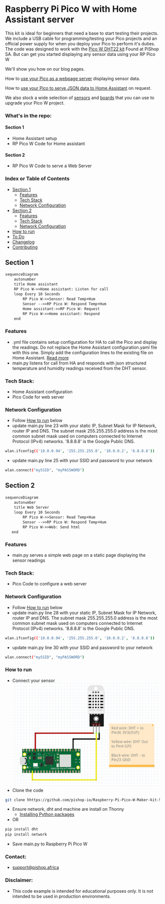 # Raspberry Pi Pico W with Home Assistant server
This kit is ideal for beginners that need a base to start testing their projects. We include a USB cable for programming/testing your Pico projects and an official power supply for when you deploy your Pico to perform it's duties.
The code was designed to work with the [Pico W DHT22 kit](https://www.pishop.co.za/index.php?source=official-github-20221220&referral=https%3A%2F%2Fwww.pishop.co.za%2Fstore%2Fraspberry-pi-pico-w-pre-soldered-headers-maker-kit-4-with-breadboard-parts-2632) Found at PiShop SA. But can get you started displaying any sensor data using your RP Pico W

 We'll show you how on our blog pages.

How to [use your Pico as a webpage server](https://blog.pishop.co.za/raspberry-pi-pico-w-as-a-web-server/) displaying sensor data.

How to [use your Pico to serve JSON data to Home Assistant](https://blog.pishop.co.za/using-raspberry-pi-pico-w-with-home-assistant/) on request.

We also stock a wide selection of [sensors](https://www.pishop.co.za/store/sensors) and [boards](https://www.pishop.co.za/store/raspberry-pi-pico_0) that you can use to upgrade your Pico W project.

### What's in the repo: 

#### Section 1
- Home Assistant setup
- RP Pico W Code for Home assistant

#### Section 2
- RP Pico W Code to serve a Web Server

### Index or Table of Contents

- [Section 1](#section1)
    - [Features](#features)
    - [Tech Stack](#tech-stack)
    - [Network Configuration](#network-configuration)
- [Section 2](#section2)
    - [Features](#features)
    - [Tech Stack](#tech-stack)
    - [Network Configuration](#network-configuration)
- [How to run](#how-to-run)
- [To Do](#to-do)
- [Changelog](#changelog)
- [Contributing](#contributing)

## Section 1
````mermaid
sequenceDiagram
    autonumber
    title Home assistant
    RP Pico W->>Home assistant: Listen for call
    loop Every 10 Seconds
        RP Pico W->>Sensor: Read Temp+Hum
        Sensor -->>RP Pico W: Respond Temp+Hum
        Home assistant->>RP Pico W: Request
        RP Pico W->>Home assistant: Respond
    end 
````
### Features
- .yml file contains setup configuration for HA to call the Pico and display the readings. Do not replace the Home Assistant configuration.yaml file with this one. Simply add the configuration lines to the existing file on Home Assistant. [Read more](https://www.home-assistant.io/docs/configuration/)
- main.py listens for call from HA and responds with json structured temperature and humidity readings received from the DHT sensor.

### Tech Stack:
- Home Assistant configuration
- Pico Code for web server

### Network Configuration
- Follow [How to run](#how-to-run) below
- update main.py line 23 with your static IP, Subnet Mask for IP Network, router IP and DNS. The subnet mask 255.255.255.0 address is the most common subnet mask used on computers connected to Internet Protocol (IPv4) networks. '8.8.8.8' is the Google Public DNS.
````bash
wlan.ifconfig(('10.0.0.94', '255.255.255.0', '10.0.0.2', '8.8.8.8')) 
````
- update main.py line 25 with your SSID and password to your network
````bash
wlan.connect("mySSID", "myPASSWORD") 
````

## Section 2

````mermaid
sequenceDiagram
    autonumber
    title Web Server
    loop Every 10 Seconds
        RP Pico W->>Sensor: Read Temp+Hum
        Sensor -->>RP Pico W: Respond Temp+Hum
        RP Pico W->>Web: Send html
   end
````

### Features

- main.py serves a simple web page on a static page displaying the sensor readings

### Tech Stack:
- Pico Code to configure a web server

### Network Configuration
- Follow [How to run](#how-to-run) below
- update main.py line 28 with your static IP, Subnet Mask for IP Network, router IP and DNS. The subnet mask 255.255.255.0 address is the most common subnet mask used on computers connected to Internet Protocol (IPv4) networks. '8.8.8.8' is the Google Public DNS. 
````bash
wlan.ifconfig(('10.0.0.94', '255.255.255.0', '10.0.0.2', '8.8.8.8')) 
````
- update main.py line 30 with your SSID and password to your network
````bash
wlan.connect("mySSID", "myPASSWORD") 
````

### How to run
- Connect your sensor
![Pico and sensor wiring Diagram!](pico-HA-wiring.png "Pico wiring diagram")
- Clone the code
````bash
git clone hhttps://github.com/pishop-io/Raspberry-Pi-Pico-W-Maker-kit-5.git
````
- Ensure network, dht and machine are install on Thonny
    - [Installing Python packages](https://projects.raspberrypi.org/en/projects/install-python-packages/2)
- OR
````bash
pip install dht
pip install network
````
- Save main.py to Raspberry Pi Pico W

### Contact:
- support@pishop.africa

### Disclaimer:
- This code example is intended for educational purposes only. It is not intended to be used in production environments.